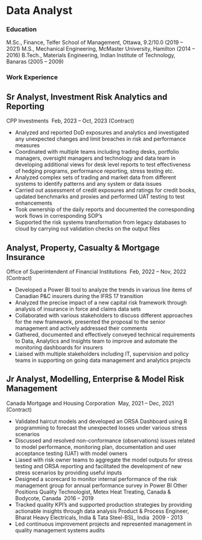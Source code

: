 # Data Analyst
### Education
M.Sc., Finance, Telfer School of Management, Ottawa, 9.2/10.0                                          (2019 – 2021)
M.S., Mechanical Engineering, McMaster University, Hamilton                                            (2014 – 2016)
B.Tech., Materials Engineering, Indian Institute of Technology, Banaras                                (2005 – 2009)
### Work Experience
## Sr Analyst, Investment Risk Analytics and Reporting
CPP Investments ­ Feb, 2023 – Oct, 2023 (Contract)
* Analyzed and reported DoD exposures and analytics and investigated any unexpected changes and limit breaches in risk and performance measures
* Coordinated with multiple teams including trading desks, portfolio managers, oversight managers and technology and data team in developing additional views for desk level reports to test effectiveness of hedging programs, performance reporting, stress testing etc.
* Analyzed complex sets of trading and market data from different systems to identify patterns and any system or data issues
* Carried out assessment of credit exposures and ratings for credit books, updated benchmarks and proxies and performed UAT testing to test enhancements
* Took ownership of the daily reports and documented the corresponding work flows in corresponding SOP’s
* Supported the risk systems transformation from legacy databases to cloud by carrying out validation checks on the output files
## Analyst, Property, Casualty & Mortgage Insurance 
Office of Superintendent of Financial Institutions ­ Feb, 2022 – Nov, 2022 (Contract)
* Developed a Power BI tool to analyze the trends in various line items of Canadian P&C insurers during the IFRS 17 transition
* Analyzed the precise impact of a new capital risk framework through analysis of insurance in force and claims data sets
* Collaborated with various stakeholders to discuss different approaches for the new framework, presented the proposal to the senior management and actively addressed their comments
* Gathered, documented and effectively conveyed technical requirements to Data, Analytics and Insights team to improve and automate the monitoring dashboards for insurers
* Liaised with multiple stakeholders including IT, supervision and policy teams in supporting on going data management and analytics projects
## Jr Analyst, Modelling, Enterprise & Model Risk Management
 Canada Mortgage and Housing Corporation ­ May, 2021 – Dec, 2021 (Contract)
* Validated haircut models and developed an ORSA Dashboard using R programming to forecast the unexpected losses under various stress scenarios
* Discussed and resolved non-conformance (observations) issues related to model performance, monitoring plan, documentation and user acceptance testing (UAT) with model owners
* Liased with risk owner teams to aggregate the model outputs for stress testing and ORSA reporting and facilitated the development of new stress scenarios by providing useful inputs
* Designed a scorecard to monitor internal performance of the risk management group for annual performance survey in Power BI
 Other Positions
 Quality Technologist, Metex Heat Treating, Canada & Bodycote, Canada ­ 2016 – 2019
* Tracked quality KPI’s and supported production strategies by providing actionable insights through data analysis
  Product & Process Engineer, Bharat Heavy Electricals, India & Tata Steel-BSL, India ­ 2009 - 2013
* Led continuous improvement projects and represented management in quality management systems audits



